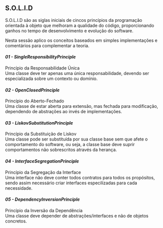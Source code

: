 ## S.O.L.I.D

S.O.L.I.D são as siglas iniciais de cincos princípios da programação orientada à objeto que melhoram a qualidade do código, proporcionando ganhos no tempo de desenvolvimento e evolução do software.

Nesta sessão aplico os conceitos baseados em simples implementações e comentários para complementar a teoria.

#### _**01 - SingleResponsibilityPrinciple**_
Princípio da Responsabilidade Única <br />
Uma classe deve ter apenas uma única responsabilidade, devendo ser especializada sobre um contexto ou domínio.

#### _**02 - OpenClosedPrinciple**_
Princípio do Aberto-Fechado <br />
Uma classe de estar aberta para extensão, mas fechada para modificação, dependendo de abstrações ao invés de implementações.

#### _**03 - LiskovSubstitutionPrinciple**_
Princípio da Substituição de Liskov <br />
Uma classe pode ser substituída por sua classe base sem que afete o comportamento do software, ou seja, a classe base deve suprir comportamentos não sobrescritos através da herança.

#### _**04 - InterfaceSegregationPrinciple**_
Princípio da Segregação da Interface <br />
Uma interface não deve conter todos contratos para todos os propósitos, sendo assim necessário criar interfaces especilizadas para cada necessidade.

#### _**05 - DependencyInversionPrinciple**_
Princípio da Inversão da Dependência <br />
Uma classe deve depender de abstrações/interfaces e não de objetos concretos.
